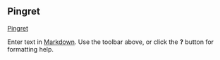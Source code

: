 ## Pingret
[Pingret](https://ssl.gstatic.com/docs/doclist/images/mediatype/icon_1_image_x16.png)

Enter text in [Markdown](http://daringfireball.net/projects/markdown/). Use the toolbar above, or click the **?** button for formatting help.

